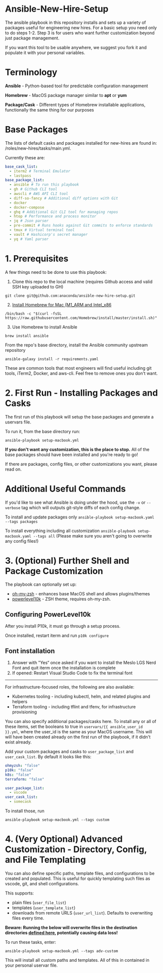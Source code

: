 # Ansible-New-Hire-Setup

The ansible playbook in this repository installs and sets up a variety of packages useful for engineering new hires. For a basic setup you need only to do steps 1-2. Step 3 is for users who want further customization beyond just package management.

If you want this tool to be usable anywhere, we suggest you fork it and populate it with your personal variables.

# Terminology

**Ansible** - Python-based tool for predictable configuration management

**Homebrew** - MacOS package manager similar to **apt** or **yum**

**Package/Cask** - Different types of Homebrew installable applications, functionally the same thing for our purposes

# Base Packages

The lists of default casks and packages installed for new-hires are found in: /roles/new-hires/tasks/main.yml.

Currently these are:

```yaml
base_cask_list:
  - iterm2 # Terminal Emulator
  - lastpass
base_package_list:
  - ansible # To run this playbook
  - gh # Github CLI tool
  - awscli # AWS API CLI tool
  - diff-so-fancy # Additional diff options with Git
  - docker
  - docker-compose
  - ghq # Additional Git CLI tool for managing repos
  - htop # Performance and process monitor
  - jq # Json parser
  - pre-commit # Runs hooks against Git commits to enforce standards
  - tmux # Virtual terminal tool
  - vault # Hashicorp's secret manager
  - yq # Yaml parser
```

# 1. Prerequisites

A few things need to be done to use this playbook:

1. Clone this repo to the local machine (requires Github access and valid SSH key uploaded to GH)

```
git clone git@github.com:anaconda/ansible-new-hire-setup.git
```

2. [Install Homebrew for Mac (M1_ARM and Intel_x86](https://docs.brew.sh/Installation)

```
/bin/bash -c "$(curl -fsSL https://raw.githubusercontent.com/Homebrew/install/master/install.sh)"
```

3. Use Homebrew to install Ansible

```
brew install ansible
```

From the repo's base directory, install the Ansible community upstream repository

```
ansible-galaxy install -r requirements.yaml
```

These are common tools that most engineers will find useful including git tools, iTerm2, Docker, and aws-cli. Feel free to remove ones you don't want.

# 2. First Run - Installing Packages and Casks

The first run of this playbook will setup the base packages and generate a uservars file.

To run it, from the base directory run:

```
ansible-playbook setup-macbook.yml
```

**If you don't want any customization, this is the place to stop.** All of the base packages should have been installed and you're ready to go!

If there are packages, config files, or other customizations you want, please read on.

# Additional Useful Commands

If you'd like to see what Ansible is doing under the hood, use the `-v` or `--verbose` tag which will outputs git-style diffs of each config change.

To install and update packages only `ansible-playbook setup-macbook.yaml --tags packages`

To install everything including all customization `ansible-playbook setup-macbook.yaml --tags all` (Please make sure you aren't going to overwrite any config files!)

# 3. (Optional) Further Shell and Package Customization

The playbook can optionally set up:

- [oh-my-zsh](https://github.com/ohmyzsh/ohmyzsh) - enhances base MacOS shell and allows plugins/themes
- [powerlevel10k](https://github.com/romkatv/powerlevel10k) - ZSH theme, requires oh-my-zsh.

## Configuring PowerLevel10k

After you install P10k, it must go through a setup process.

Once installed, restart iterm and run `p10k configure`

## Font installation

1. Answer with "Yes“ once asked if you want to install the Meslo LGS Nerd Font and quit iterm once the installation is complete
2. If opened: Restart Visual Studio Code to fix the terminal font

---

For infrastructure-focused roles, the following are also available:

- Kubernetes tooling - including kubectl, helm, and related plugins and helpers
- Terraform tooling - including tflint and tfenv, for infrastructure provisioning

You can also specify additional packages/casks here. To install any or all of these items, set the booleans to true in `uservars/{{ ansible_user_id }}.yml`, where the user_id is the same as your MacOS username. This will will have been created already on the first run of the playbook, if it didn't exist already.

Add your custom packages and casks to `user_package_list` and `user_cask_list`. By default it looks like this:

```yaml
ohmyzsh: "false"
p10k: "false"
k8s: "false"
terraform: "false"

user_package_list:
  - vscode
user_cask_list:
  - somecask
```

To install those, run

```
ansible-playbook setup-macbook.yml --tags custom
```

# 4. (Very Optional) Advanced Customization - Directory, Config, and File Templating

You can also define specific paths, template files, and configurations to be created and populated. This is useful for quickly templating such files as vscode, git, and shell configurations.

This supports:

* plain files (`user_file_list`)
* templates (`user_template_list`)
* downloads from remote URLS (`user_url_list`). Defaults to overwriting files every time.

**Beware: Running the below will overwrite files in the destination directories [defined here](uservars/template.yml#L15), potentially causing data loss!**

To run these tasks, enter:

```
ansible-playbook setup-macbook.yml --tags adv-custom
```

This will install all custom paths and templates. All of this in contained in your personal uservar file.
